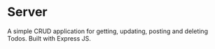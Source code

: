 # Server

A simple CRUD application for getting, updating, posting and deleting Todos. Built with Express JS.